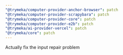 ```yaml
---
"@trymeka/computer-provider-anchor-browser": patch
"@trymeka/computer-provider-scrapybara": patch
"@trymeka/computer-provider-core": patch
"@trymeka/computer-provider-e2b": patch
"@trymeka/ai-provider-vercel": patch
"@trymeka/core": patch
---
```


Actually fix the input repair problem
